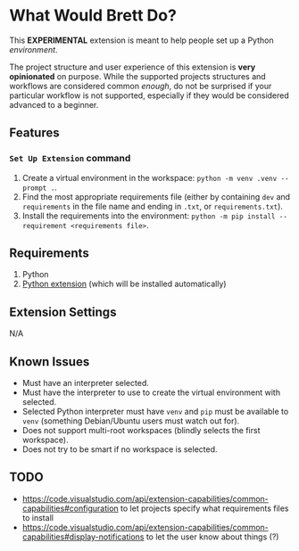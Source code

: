 # What Would Brett Do?

This **EXPERIMENTAL** extension is meant to help people set up a Python _environment_.

The project structure and user experience of this extension is **very opinionated** on purpose. While the supported projects structures and workflows are considered common _enough_, do not be surprised if your particular workflow is not supported, especially if they would be considered advanced to a beginner.

## Features

### `Set Up Extension` command

1. Create a virtual environment in the workspace: `python -m venv .venv --prompt .`.
2. Find the most appropriate requirements file (either by containing `dev` and `requirements` in the file name and ending in `.txt`, or `requirements.txt`).
3. Install the requirements into the environment: `python -m pip install --requirement <requirements file>`.

## Requirements

1. Python
2. [Python extension](https://marketplace.visualstudio.com/items?itemName=ms-python.python) (which will be installed automatically)

## Extension Settings

N/A

## Known Issues

- Must have an interpreter selected.
- Must have the interpreter to use to create the virtual environment with selected.
- Selected Python interpreter must have `venv` and `pip` must be available to `venv` (something Debian/Ubuntu users must watch out for).
- Does not support multi-root workspaces (blindly selects the first workspace).
- Does not try to be smart if no workspace is selected.

## TODO

- https://code.visualstudio.com/api/extension-capabilities/common-capabilities#configuration to let projects specify what requirements files to install
- https://code.visualstudio.com/api/extension-capabilities/common-capabilities#display-notifications to let the user know about things (?)
